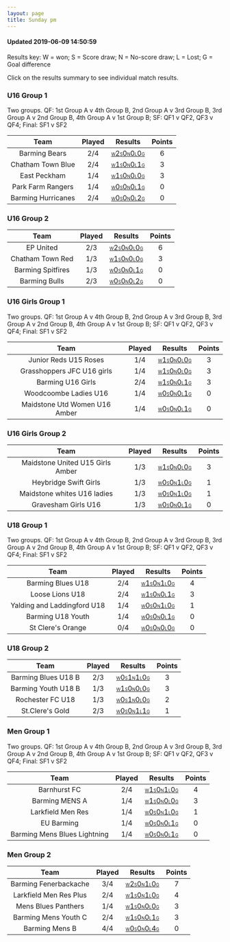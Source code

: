 ```yaml
---
layout: page
title: Sunday pm
---
```


#### Updated 2019-06-09 14:50:59 

Results key: W = won; S = Score draw; N = No-score draw; L = Lost; G = Goal difference

Click on the results summary to see individual match results.


### U16 Group 1
 Two groups. QF: 1st Group A v 4th Group B, 2nd Group A v 3rd Group B, 3rd Group A v 2nd Group B, 4th Group A v 1st Group B; SF: QF1 v QF2, QF3 v QF4; Final: SF1 v SF2

|        Team        | Played |                                                                                Results                                                                                | Points |
|:------------------:|:------:|:---------------------------------------------------------------------------------------------------------------------------------------------------------------------:|:------:|
|   Barming Bears    |  2/4   |   <a href="teamres/Barming-Bears.html"><font size="1">W</font>2<font size="1">S</font>0<font size="1">N</font>0<font size="1">L</font>0<font size="1">G</font></a>    |   6    |
| Chatham Town Blue  |  2/4   | <a href="teamres/Chatham-Town-Blue.html"><font size="1">W</font>1<font size="1">S</font>0<font size="1">N</font>0<font size="1">L</font>1<font size="1">G</font></a>  |   3    |
|    East Peckham    |  1/4   |   <a href="teamres/East-Peckham-.html"><font size="1">W</font>1<font size="1">S</font>0<font size="1">N</font>0<font size="1">L</font>0<font size="1">G</font></a>    |   3    |
| Park Farm Rangers  |  1/4   | <a href="teamres/Park-Farm-Rangers.html"><font size="1">W</font>0<font size="1">S</font>0<font size="1">N</font>0<font size="1">L</font>1<font size="1">G</font></a>  |   0    |
| Barming Hurricanes |  2/4   | <a href="teamres/Barming-Hurricanes.html"><font size="1">W</font>0<font size="1">S</font>0<font size="1">N</font>0<font size="1">L</font>2<font size="1">G</font></a> |   0    |


### U16 Group 2

|       Team        | Played |                                                                               Results                                                                                | Points |
|:-----------------:|:------:|:--------------------------------------------------------------------------------------------------------------------------------------------------------------------:|:------:|
|     EP United     |  2/3   |     <a href="teamres/EP-United.html"><font size="1">W</font>2<font size="1">S</font>0<font size="1">N</font>0<font size="1">L</font>0<font size="1">G</font></a>     |   6    |
| Chatham Town Red  |  1/3   | <a href="teamres/Chatham-Town-Red.html"><font size="1">W</font>1<font size="1">S</font>0<font size="1">N</font>0<font size="1">L</font>0<font size="1">G</font></a>  |   3    |
| Barming Spitfires |  1/3   | <a href="teamres/Barming-Spitfires.html"><font size="1">W</font>0<font size="1">S</font>0<font size="1">N</font>0<font size="1">L</font>1<font size="1">G</font></a> |   0    |
|   Barming Bulls   |  2/3   |   <a href="teamres/Barming-Bulls.html"><font size="1">W</font>0<font size="1">S</font>0<font size="1">N</font>0<font size="1">L</font>2<font size="1">G</font></a>   |   0    |


### U16 Girls Group 1
 Two groups. QF: 1st Group A v 4th Group B, 2nd Group A v 3rd Group B, 3rd Group A v 2nd Group B, 4th Group A v 1st Group B; SF: QF1 v QF2, QF3 v QF4; Final: SF1 v SF2

|             Team              | Played |                                                                                     Results                                                                                      | Points |
|:-----------------------------:|:------:|:--------------------------------------------------------------------------------------------------------------------------------------------------------------------------------:|:------:|
|     Junior Reds U15 Roses     |  1/4   |     <a href="teamres/Junior-Reds-U15-Roses.html"><font size="1">W</font>1<font size="1">S</font>0<font size="1">N</font>0<font size="1">L</font>0<font size="1">G</font></a>     |   3    |
|  Grasshoppers JFC U16 girls   |  1/4   |  <a href="teamres/Grasshoppers-JFC-U16-girls.html"><font size="1">W</font>1<font size="1">S</font>0<font size="1">N</font>0<font size="1">L</font>0<font size="1">G</font></a>   |   3    |
|       Barming U16 Girls       |  2/4   |      <a href="teamres/Barming-U16-Girls-.html"><font size="1">W</font>1<font size="1">S</font>0<font size="1">N</font>0<font size="1">L</font>1<font size="1">G</font></a>       |   3    |
|     Woodcoombe Ladies U16     |  1/4   |     <a href="teamres/Woodcoombe-Ladies-U16.html"><font size="1">W</font>0<font size="1">S</font>0<font size="1">N</font>0<font size="1">L</font>1<font size="1">G</font></a>     |   0    |
| Maidstone Utd Women U16 Amber |  1/4   | <a href="teamres/Maidstone-Utd-Women-U16-Amber.html"><font size="1">W</font>0<font size="1">S</font>0<font size="1">N</font>0<font size="1">L</font>1<font size="1">G</font></a> |   0    |


### U16 Girls Group 2

|               Team               | Played |                                                                                       Results                                                                                       | Points |
|:--------------------------------:|:------:|:-----------------------------------------------------------------------------------------------------------------------------------------------------------------------------------:|:------:|
| Maidstone United U15 Girls Amber |  1/3   | <a href="teamres/Maidstone-United-U15-Girls-Amber.html"><font size="1">W</font>1<font size="1">S</font>0<font size="1">N</font>0<font size="1">L</font>0<font size="1">G</font></a> |   3    |
|      Heybridge Swift Girls       |  1/3   |      <a href="teamres/Heybridge-Swift-Girls.html"><font size="1">W</font>0<font size="1">S</font>0<font size="1">N</font>1<font size="1">L</font>0<font size="1">G</font></a>       |   1    |
|   Maidstone whites U16 ladies    |  1/3   |   <a href="teamres/Maidstone-whites-U16-ladies.html"><font size="1">W</font>0<font size="1">S</font>0<font size="1">N</font>1<font size="1">L</font>0<font size="1">G</font></a>    |   1    |
|       Gravesham Girls U16        |  1/3   |       <a href="teamres/Gravesham-Girls-U16.html"><font size="1">W</font>0<font size="1">S</font>0<font size="1">N</font>0<font size="1">L</font>1<font size="1">G</font></a>        |   0    |


### U18 Group 1
 Two groups. QF: 1st Group A v 4th Group B, 2nd Group A v 3rd Group B, 3rd Group A v 2nd Group B, 4th Group A v 1st Group B; SF: QF1 v QF2, QF3 v QF4; Final: SF1 v SF2

|            Team             | Played |                                                                                    Results                                                                                     | Points |
|:---------------------------:|:------:|:------------------------------------------------------------------------------------------------------------------------------------------------------------------------------:|:------:|
|      Barming Blues U18      |  2/4   |      <a href="teamres/Barming-Blues-U18.html"><font size="1">W</font>1<font size="1">S</font>0<font size="1">N</font>1<font size="1">L</font>0<font size="1">G</font></a>      |   4    |
|       Loose Lions U18       |  2/4   |       <a href="teamres/Loose-Lions-U18.html"><font size="1">W</font>1<font size="1">S</font>0<font size="1">N</font>0<font size="1">L</font>1<font size="1">G</font></a>       |   3    |
| Yalding and Laddingford U18 |  1/4   | <a href="teamres/Yalding-and-Laddingford-U18.html"><font size="1">W</font>0<font size="1">S</font>0<font size="1">N</font>1<font size="1">L</font>0<font size="1">G</font></a> |   1    |
|      Barming U18 Youth      |  1/4   |      <a href="teamres/Barming-U18-Youth.html"><font size="1">W</font>0<font size="1">S</font>0<font size="1">N</font>0<font size="1">L</font>1<font size="1">G</font></a>      |   0    |
|      St Clere's Orange      |  0/4   |      <a href="teamres/St-Clere's-Orange.html"><font size="1">W</font>0<font size="1">S</font>0<font size="1">N</font>0<font size="1">L</font>0<font size="1">G</font></a>      |   0    |


### U18 Group 2

|        Team         | Played |                                                                                Results                                                                                 | Points |
|:-------------------:|:------:|:----------------------------------------------------------------------------------------------------------------------------------------------------------------------:|:------:|
| Barming Blues U18 B |  2/3   | <a href="teamres/Barming-Blues-U18-B.html"><font size="1">W</font>0<font size="1">S</font>1<font size="1">N</font>1<font size="1">L</font>0<font size="1">G</font></a> |   3    |
| Barming Youth U18 B |  1/3   | <a href="teamres/Barming-Youth-U18-B.html"><font size="1">W</font>1<font size="1">S</font>0<font size="1">N</font>0<font size="1">L</font>0<font size="1">G</font></a> |   3    |
|  Rochester FC U18   |  1/3   |  <a href="teamres/Rochester-FC-U18.html"><font size="1">W</font>0<font size="1">S</font>1<font size="1">N</font>0<font size="1">L</font>0<font size="1">G</font></a>   |   2    |
|   St.Clere's Gold   |  2/3   |   <a href="teamres/St.Clere's-Gold.html"><font size="1">W</font>0<font size="1">S</font>0<font size="1">N</font>1<font size="1">L</font>1<font size="1">G</font></a>   |   1    |


### Men Group 1
 Two groups. QF: 1st Group A v 4th Group B, 2nd Group A v 3rd Group B, 3rd Group A v 2nd Group B, 4th Group A v 1st Group B; SF: QF1 v QF2, QF3 v QF4; Final: SF1 v SF2

|             Team             | Played |                                                                                     Results                                                                                      | Points |
|:----------------------------:|:------:|:--------------------------------------------------------------------------------------------------------------------------------------------------------------------------------:|:------:|
|         Barnhurst FC         |  2/4   |         <a href="teamres/Barnhurst-FC.html"><font size="1">W</font>1<font size="1">S</font>0<font size="1">N</font>1<font size="1">L</font>0<font size="1">G</font></a>          |   4    |
|        Barming MENS A        |  1/4   |        <a href="teamres/Barming-MENS-A.html"><font size="1">W</font>1<font size="1">S</font>0<font size="1">N</font>0<font size="1">L</font>0<font size="1">G</font></a>         |   3    |
|      Larkfield Men Res       |  1/4   |       <a href="teamres/Larkfield-Men-Res.html"><font size="1">W</font>0<font size="1">S</font>0<font size="1">N</font>1<font size="1">L</font>0<font size="1">G</font></a>       |   1    |
|          EU Barming          |  1/4   |          <a href="teamres/EU-Barming.html"><font size="1">W</font>0<font size="1">S</font>0<font size="1">N</font>0<font size="1">L</font>1<font size="1">G</font></a>           |   0    |
| Barming Mens Blues Lightning |  1/4   | <a href="teamres/Barming-Mens-Blues-Lightning-.html"><font size="1">W</font>0<font size="1">S</font>0<font size="1">N</font>0<font size="1">L</font>1<font size="1">G</font></a> |   0    |


### Men Group 2

|          Team          | Played |                                                                                  Results                                                                                  | Points |
|:----------------------:|:------:|:-------------------------------------------------------------------------------------------------------------------------------------------------------------------------:|:------:|
| Barming Fenerbackache  |  3/4   | <a href="teamres/Barming-Fenerbackache.html"><font size="1">W</font>2<font size="1">S</font>0<font size="1">N</font>1<font size="1">L</font>0<font size="1">G</font></a>  |   7    |
| Larkfield Men Res Plus |  2/4   | <a href="teamres/Larkfield-Men-Res-Plus.html"><font size="1">W</font>1<font size="1">S</font>0<font size="1">N</font>1<font size="1">L</font>0<font size="1">G</font></a> |   4    |
|  Mens Blues Panthers   |  1/4   |  <a href="teamres/Mens-Blues-Panthers.html"><font size="1">W</font>1<font size="1">S</font>0<font size="1">N</font>0<font size="1">L</font>0<font size="1">G</font></a>   |   3    |
|  Barming Mens Youth C  |  2/4   |  <a href="teamres/Barming-Mens-Youth-C.html"><font size="1">W</font>1<font size="1">S</font>0<font size="1">N</font>0<font size="1">L</font>1<font size="1">G</font></a>  |   3    |
|     Barming Mens B     |  4/4   |     <a href="teamres/Barming-Mens-B.html"><font size="1">W</font>0<font size="1">S</font>0<font size="1">N</font>0<font size="1">L</font>4<font size="1">G</font></a>     |   0    |



<br /><br /><br />